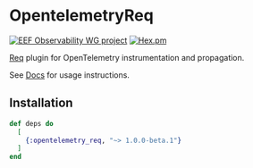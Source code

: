# OpentelemetryReq

[![EEF Observability WG project](https://img.shields.io/badge/EEF-Observability-black)](https://github.com/erlef/eef-observability-wg)
[![Hex.pm](https://img.shields.io/hexpm/v/opentelemetry_phoenix)](https://hex.pm/packages/opentelemetrex_req)

[Req](https://hex.pm/packages/req) plugin for OpenTelemetry instrumentation and propagation.

See [Docs](https://hexdocs.pm/opentelemetry_req) for usage instructions.

## Installation

```elixir
def deps do
  [
    {:opentelemetry_req, "~> 1.0.0-beta.1"}
  ]
end
```
